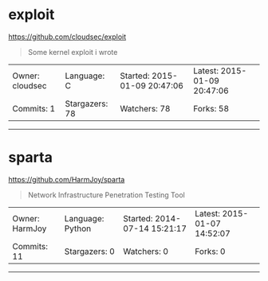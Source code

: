 # exploit

https://github.com/cloudsec/exploit
<blockquote>
Some kernel exploit i wrote
</blockquote>

<table>
<tr><td>Owner: cloudsec</td>
    <td>Language: C</td>
    <td>Started: 2015-01-09 20:47:06</td>
    <td>Latest: 2015-01-09 20:47:06</td></tr>
<tr><td>Commits: 1</td>
    <td>Stargazers: 78</td>
    <td>Watchers: 78</td>
    <td>Forks: 58</td></tr>
</table>

---

# sparta

https://github.com/HarmJoy/sparta
<blockquote>
Network Infrastructure Penetration Testing Tool
</blockquote>

<table>
<tr><td>Owner: HarmJoy</td>
    <td>Language: Python</td>
    <td>Started: 2014-07-14 15:21:17</td>
    <td>Latest: 2015-01-07 14:52:07</td></tr>
<tr><td>Commits: 11</td>
    <td>Stargazers: 0</td>
    <td>Watchers: 0</td>
    <td>Forks: 0</td></tr>
</table>

---

